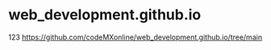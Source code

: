 # web_development.github.io
123
https://github.com/codeMXonline/web_development.github.io/tree/main
